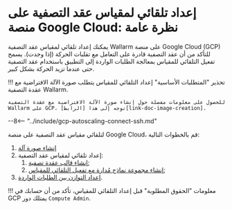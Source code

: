 [link-doc-image-creation]:              create-image.md
[link-doc-template-creation]:           creating-instance-template.md
[link-doc-managed-autoscaling-group]:   creating-autoscaling-group.md
[link-doc-lb-guide]:                    load-balancing-guide.md

#   إعداد تلقائي لمقياس عقد التصفية على منصة Google Cloud: نظرة عامة

يمكنك إعداد تلقائي لمقياس عقد التصفية Wallarm على منصة Google Cloud (GCP) للتأكد من أن عقد التصفية قادرة على التعامل مع تقلبات الحركة (إذا وجدت). يسمح تفعيل التلقائي للمقياس بمعالجة الطلبات الواردة إلى التطبيق باستخدام عقد التصفية حتى عندما تزيد الحركة بشكل كبير.

!!! تحذير "المتطلبات الأساسية"
    إعداد التلقائي للمقياس يتطلب صورة الآلة الافتراضية مع عقدة التصفية Wallarm.
    
    للحصول على معلومات مفصلة حول إنشاء صورة الآلة الافتراضية مع عقدة التصفية Wallarm على GCP، توجه إلى هذا [الرابط][link-doc-image-creation].

--8<-- "../include/gcp-autoscaling-connect-ssh.md"

لتلقائي مقياس عقد التصفية على منصة Google Cloud، قم بالخطوات التالية:

1.  [إنشاء صورة آلة](create-image.md)
1.  إعداد تلقائي لمقياس عقد التصفية:
    1.  [إنشاء قالب عقدة تصفية][link-doc-template-creation];
    2.  [إنشاء مجموعة نماذج مُدارة مع تفعيل التلقائي للمقياس][link-doc-managed-autoscaling-group];
1.  [إعداد التوازن بين الطلبات الواردة][link-doc-lb-guide].

!!! معلومات "الحقوق المطلوبة"
    قبل إعداد التلقائي للمقياس، تأكد من أن حسابك في GCP يمتلك دور `Compute Admin`.
